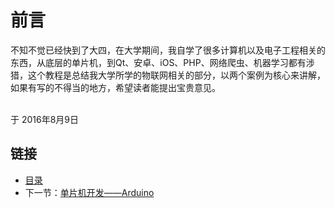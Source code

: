 # 前言

不知不觉已经快到了大四，在大学期间，我自学了很多计算机以及电子工程相关的东西，从底层的单片机，到Qt、安卓、iOS、PHP、网络爬虫、机器学习都有涉猎，这个教程是总结我大学所学的物联网相关的部分，以两个案例为核心来讲解，如果有写的不得当的地方，希望读者能提出宝贵意见。<br><br>

<span style="text-align:right">于 2016年8月9日</span>

## 链接
- [目录](directory.md)  
- 下一节：[单片机开发——Arduino](1.0.md)
